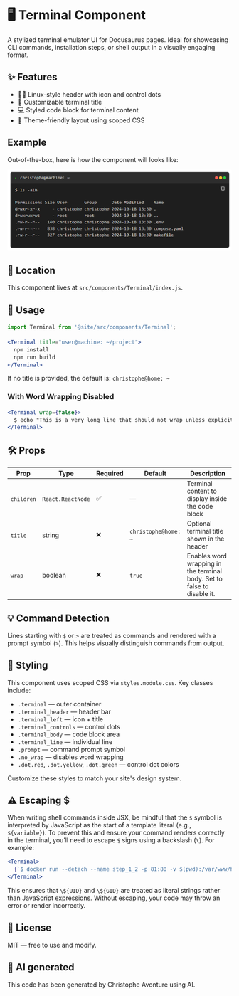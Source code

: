 # 🖥️ Terminal Component

A stylized terminal emulator UI for Docusaurus pages. Ideal for showcasing CLI commands, installation steps, or shell output in a visually engaging format.

## ✨ Features

* 🧑‍💻 Linux-style header with icon and control dots
* 📝 Customizable terminal title
* 💻 Styled code block for terminal content
* 🎨 Theme-friendly layout using scoped CSS

## Example

Out-of-the-box, here is how the component will looks like:

![Example](sample.png)

## 📁 Location

This component lives at `src/components/Terminal/index.js`.

## 🚀 Usage

```jsx
import Terminal from '@site/src/components/Terminal';

<Terminal title="user@machine: ~/project">
  npm install
  npm run build
</Terminal>
```

If no title is provided, the default is: `christophe@home: ~`

### With Word Wrapping Disabled

```jsx
<Terminal wrap={false}>
  $ echo "This is a very long line that should not wrap unless explicitly allowed"
</Terminal>
```

## 🛠 Props

| Prop | Type | Required | Default | Description |
| --- | --- | --- | --- | --- |
| `children` | `React.ReactNode` | ✅ | — | Terminal content to display inside the code block |
| `title` | string | ❌ | `christophe@home: ~` | Optional terminal title shown in the header |
| `wrap` | boolean | ❌ | `true` | Enables word wrapping in the terminal body. Set to false to disable it. |

## 💡 Command Detection

Lines starting with `$` or `>` are treated as commands and rendered with a prompt symbol (`>`). This helps visually distinguish commands from output.

## 🎨 Styling

This component uses scoped CSS via `styles.module.css`. Key classes include:

* `.terminal` — outer container
* `.terminal_header` — header bar
* `.terminal_left` — icon + title
* `.terminal_controls` — control dots
* `.terminal_body` — code block area
* `.terminal_line` — individual line
* `.prompt` — command prompt symbol
* `.no_wrap` — disables word wrapping
* `.dot.red`, `.dot.yellow`, `.dot.green` — control dot colors

Customize these styles to match your site's design system.

## ⚠️ Escaping $

When writing shell commands inside JSX, be mindful that the `$` symbol is interpreted by JavaScript as the start of a template literal (e.g., `${variable}`). To prevent this and ensure your command renders correctly in the terminal, you’ll need to escape `$` signs using a backslash (`\`). For example:

```jsx
<Terminal>
  {`$ docker run --detach --name step_1_2 -p 81:80 -v $(pwd):/var/www/html -u \${UID}:\${GID} php:8.1.5-apache`}
</Terminal>
```

This ensures that `\${UID}` and `\${GID}` are treated as literal strings rather than JavaScript expressions. Without escaping, your code may throw an error or render incorrectly.

## 📄 License

MIT — free to use and modify.

## 💬 AI generated

This code has been generated by Christophe Avonture using AI.
